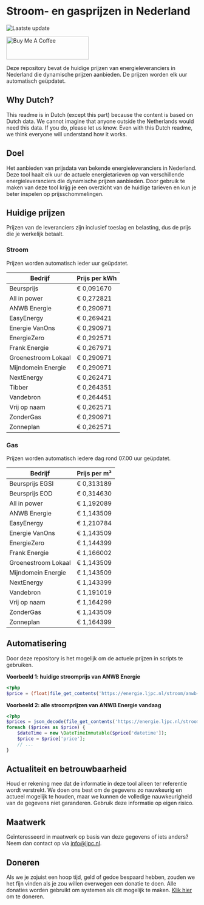 # Stroom- en gasprijzen in Nederland

![Laatste update](https://img.shields.io/badge/laatste%20update-2024--07--19%2023%3A00%20CET-brightgreen)

<a href="https://www.buymeacoffee.com/Lars-" target="_blank"><img src="https://cdn.buymeacoffee.com/buttons/v2/default-orange.png" alt="Buy Me A Coffee" height="60" style="height: 60px !important;width: 217px !important;" ></a>

Deze repository bevat de huidige prijzen van energieleveranciers in Nederland die dynamische prijzen aanbieden. De prijzen worden elk uur automatisch geüpdatet.

## Why Dutch?

This readme is in Dutch (except this part) because the content is based on Dutch data. We cannot imagine that anyone outside the Netherlands would need this data. If you do, please let us know. Even with this Dutch readme, we think
everyone will understand how it works.

## Doel

Het aanbieden van prijsdata van bekende energieleveranciers in Nederland. Deze tool haalt elk uur de actuele energietarieven op van verschillende energieleveranciers die dynamische prijzen aanbieden. Door gebruik te maken van deze tool
krijg je een overzicht van de huidige tarieven en kun je beter inspelen op prijsschommelingen.

## Huidige prijzen

Prijzen van de leveranciers zijn inclusief toeslag en belasting, dus de prijs die je werkelijk betaalt.

### Stroom

Prijzen worden automatisch ieder uur geüpdatet.

 Bedrijf | Prijs per kWh 
---------|---------------
Beursprijs | € 0,091670
All in power | € 0,272821
ANWB Energie | € 0,290971
EasyEnergy | € 0,269421
Energie VanOns | € 0,290971
EnergieZero | € 0,292571
Frank Energie | € 0,267971
Groenestroom Lokaal | € 0,290971
Mijndomein Energie | € 0,290971
NextEnergy | € 0,262471
Tibber | € 0,264351
Vandebron | € 0,264451
Vrij op naam | € 0,262571
ZonderGas | € 0,290971
Zonneplan | € 0,262571


### Gas

Prijzen worden automatisch iedere dag rond 07.00 uur geüpdatet.

 Bedrijf | Prijs per m³ 
---------|--------------
Beursprijs EGSI | € 0,313189
Beursprijs EOD | € 0,314630
All in power | € 1,192089
ANWB Energie | € 1,143509
EasyEnergy | € 1,210784
Energie VanOns | € 1,143509
EnergieZero | € 1,144399
Frank Energie | € 1,166002
Groenestroom Lokaal | € 1,143509
Mijndomein Energie | € 1,143509
NextEnergy | € 1,143399
Vandebron | € 1,191019
Vrij op naam | € 1,164299
ZonderGas | € 1,143509
Zonneplan | € 1,164399


## Automatisering

Door deze repository is het mogelijk om de actuele prijzen in scripts te gebruiken.

**Voorbeeld 1: huidige stroomprijs van ANWB Energie**

```php
<?php
$price = (float)file_get_contents('https://energie.ljpc.nl/stroom/anwb-energie-nu.txt');

```

**Voorbeeld 2: alle stroomprijzen van ANWB Energie vandaag**

```php
<?php
$prices = json_decode(file_get_contents('https://energie.ljpc.nl/stroom/all-in-power-vandaag.json'),true);
foreach ($prices as $price) {
    $dateTime = new \DateTimeImmutable($price['datetime']);
    $price = $price['price'];
    // ...
}
```

## Actualiteit en betrouwbaarheid

Houd er rekening mee dat de informatie in deze tool alleen ter referentie wordt verstrekt. We doen ons best om de gegevens zo nauwkeurig en actueel mogelijk te houden, maar we kunnen de volledige nauwkeurigheid van de gegevens niet
garanderen. Gebruik deze informatie op eigen risico.

## Maatwerk

Geïnteresseerd in maatwerk op basis van deze gegevens of iets anders? Neem dan contact op
via [info@ljpc.nl](mailto:info@ljpc.nl?subject=Energie%20prijzen).

## Doneren

Als we je zojuist een hoop tijd, geld of gedoe bespaard hebben, zouden we het fijn vinden als je zou willen overwegen een
donatie te doen. Alle donaties worden gebruikt om systemen als dit mogelijk te
maken. [Klik hier](https://www.buymeacoffee.com/Lars-) om te doneren.
